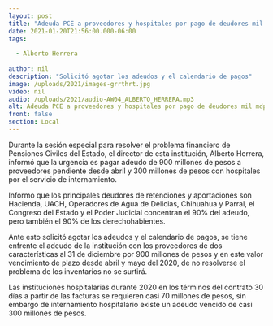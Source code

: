 ```yaml
---
layout: post
title: "Adeuda PCE a proveedores y hospitales por pago de deudores mil mdp "
date: 2021-01-20T21:56:00.000-06:00
tags:
  
  - Alberto Herrera
  
author: nil
description: "Solicitó agotar los adeudos y el calendario de pagos"
image: /uploads/2021/images-grrthrt.jpg
video: nil
audio: /uploads/2021/audio-AW04_ALBERTO_HERRERA.mp3
alt: Adeuda PCE a proveedores y hospitales por pago de deudores mil mdp 
front: false
section: Local
---
```


Durante la sesión especial para resolver el problema financiero de Pensiones Civiles del Estado, el director de esta institución, Alberto Herrera, informó que la urgencia es pagar adeudo de 900 millones de pesos a proveedores pendiente desde abril y 300 millones de pesos con hospitales por el servicio de internamiento. 

Informo que los principales deudores de retenciones y aportaciones son Hacienda, UACH, Operadores de Agua de Delicias, Chihuahua y Parral, el Congreso del Estado y el Poder Judicial concentran el 90% del adeudo, pero también el 90% de los derechohabientes. 

Ante esto solicitó agotar los adeudos y el calendario de pagos, se tiene enfrente el adeudo de la institución con los proveedores de dos características al 31 de diciembre por 900 millones de pesos y en este valor vencimiento de plazo desde abril y mayo del 2020, de no resolverse el problema de los inventarios no se surtirá. 

Las instituciones hospitalarias durante 2020 en los términos del contrato 30 días a partir de las facturas se requieren casi 70 millones de pesos, sin embargo de internamiento hospitalario existe un adeudo vencido de casi 300 millones de pesos.
